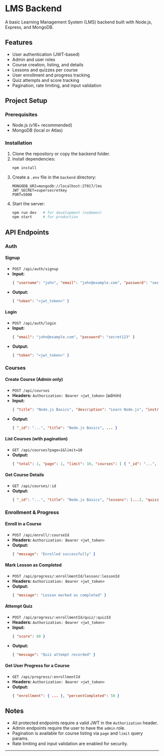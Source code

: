 # LMS Backend

A basic Learning Management System (LMS) backend built with Node.js, Express, and MongoDB.

## Features
- User authentication (JWT-based)
- Admin and user roles
- Course creation, listing, and details
- Lessons and quizzes per course
- User enrollment and progress tracking
- Quiz attempts and score tracking
- Pagination, rate limiting, and input validation

## Project Setup

### Prerequisites
- Node.js (v16+ recommended)
- MongoDB (local or Atlas)

### Installation
1. Clone the repository or copy the backend folder.
2. Install dependencies:
   ```sh
   npm install
   ```
3. Create a `.env` file in the `backend` directory:
   ```env
   MONGODB_URI=mongodb://localhost:27017/lms
   JWT_SECRET=supersecretkey
   PORT=5000
   ```
4. Start the server:
   ```sh
   npm run dev   # for development (nodemon)
   npm start     # for production
   ```

## API Endpoints

### Auth
#### Signup
- `POST /api/auth/signup`
- **Input:**
  ```json
  { "username": "john", "email": "john@example.com", "password": "secret123" }
  ```
- **Output:**
  ```json
  { "token": "<jwt_token>" }
  ```

#### Login
- `POST /api/auth/login`
- **Input:**
  ```json
  { "email": "john@example.com", "password": "secret123" }
  ```
- **Output:**
  ```json
  { "token": "<jwt_token>" }
  ```

### Courses
#### Create Course (Admin only)
- `POST /api/courses`
- **Headers:** `Authorization: Bearer <jwt_token>` (admin)
- **Input:**
  ```json
  { "title": "Node.js Basics", "description": "Learn Node.js", "instructor": "Jane Doe", "price": 49.99 }
  ```
- **Output:**
  ```json
  { "_id": "...", "title": "Node.js Basics", ... }
  ```

#### List Courses (with pagination)
- `GET /api/courses?page=1&limit=10`
- **Output:**
  ```json
  { "total": 1, "page": 1, "limit": 10, "courses": [ { "_id": "...", "title": "Node.js Basics", ... } ] }
  ```

#### Get Course Details
- `GET /api/courses/:id`
- **Output:**
  ```json
  { "_id": "...", "title": "Node.js Basics", "lessons": [...], "quizzes": [...] }
  ```

### Enrollment & Progress
#### Enroll in a Course
- `POST /api/enroll/:courseId`
- **Headers:** `Authorization: Bearer <jwt_token>`
- **Output:**
  ```json
  { "message": "Enrolled successfully" }
  ```

#### Mark Lesson as Completed
- `POST /api/progress/:enrollmentId/lesson/:lessonId`
- **Headers:** `Authorization: Bearer <jwt_token>`
- **Output:**
  ```json
  { "message": "Lesson marked as completed" }
  ```

#### Attempt Quiz
- `POST /api/progress/:enrollmentId/quiz/:quizId`
- **Headers:** `Authorization: Bearer <jwt_token>`
- **Input:**
  ```json
  { "score": 80 }
  ```
- **Output:**
  ```json
  { "message": "Quiz attempt recorded" }
  ```

#### Get User Progress for a Course
- `GET /api/progress/:enrollmentId`
- **Headers:** `Authorization: Bearer <jwt_token>`
- **Output:**
  ```json
  { "enrollment": { ... }, "percentCompleted": 50 }
  ```

## Notes
- All protected endpoints require a valid JWT in the `Authorization` header.
- Admin endpoints require the user to have the `admin` role.
- Pagination is available for course listing via `page` and `limit` query params.
- Rate limiting and input validation are enabled for security.

---
